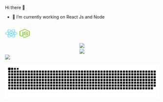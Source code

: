 Hi there 👋
- 🔭 I’m currently working on React Js and Node
 <div style="display: inline_block"><br>
  <img align="center" alt="Rafa-React" height="30" width="40" src="https://raw.githubusercontent.com/devicons/devicon/master/icons/react/react-original.svg">
  <img align="center" alt="Rafa-React" height="30" width="40" src="https://raw.githubusercontent.com/devicons/devicon/master/icons/nodejs/nodejs-original.svg">
</div>
<br/>
<div >
 <div align="center">
   <a href="https://github.com/JeremiasArriondo">
   <img height="180rem" src="https://github-readme-stats.vercel.app/api?username=JeremiasArriondo&show_icons=true&theme=tokyonight&include_all_commits=true&count_private=true"/>
 </div>
 
  <div align="center">
   <a href="https://github.com/JeremiasArriondo">
  <img height="180em" src="https://github-readme-stats.vercel.app/api/top-langs/?username=JeremiasArriondo&layout=compact&langs_count=7&theme=tokyonight"/>
 </div>
</div>
<div>
    <a href="https://www.linkedin.com/in/jeremias-arriondo" target="_blank"><img src="https://img.shields.io/badge/-LinkedIn-%230077B5?style=for-the-badge&logo=linkedin&logoColor=white" target="_blank"></a> 
 
  ![Snake animation](https://github.com/JeremiasArriondo/JeremiasArriondo/blob/output/github-contribution-grid-snake.svg)
</div>

 <!--<img height="180em" src="https://github-readme-stats.vercel.app/api/top-langs/?username=JeremiasArriondo&layout=compact&langs_count=7&theme=tokyonight"/>-->

